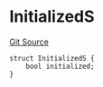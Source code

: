 # InitializedS
[Git Source](https://github.com/thrackle-io/tron/blob/28055da058876a0a8138d3f9a19aa587a0c30e2b/src/client/token/handler/diamond/RuleStorage.sol)


```solidity
struct InitializedS {
    bool initialized;
}
```

